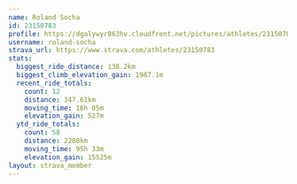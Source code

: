 ```yaml
---
name: Roland Socha
id: 23150783
profile: https://dgalywyr863hv.cloudfront.net/pictures/athletes/23150783/14745672/4/large.jpg
username: roland-socha
strava_url: https://www.strava.com/athletes/23150783
stats:
  biggest_ride_distance: 138.2km
  biggest_climb_elevation_gain: 1987.1m
  recent_ride_totals:
    count: 12
    distance: 347.61km
    moving_time: 16h 05m
    elevation_gain: 527m
  ytd_ride_totals:
    count: 58
    distance: 2280km
    moving_time: 95h 33m
    elevation_gain: 15525m
layout: strava_member
--- 
```

